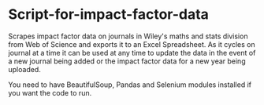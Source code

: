 # Script-for-impact-factor-data
Scrapes impact factor data on journals in Wiley's maths and stats division from Web of Science and exports it to an Excel Spreadsheet.  As it cycles on journal at a time it can be used at any time to update the data in the event of a new journal being added or the impact factor data for a new year being uploaded.

You need to have BeautifulSoup, Pandas and Selenium modules installed if you want the code to run.
